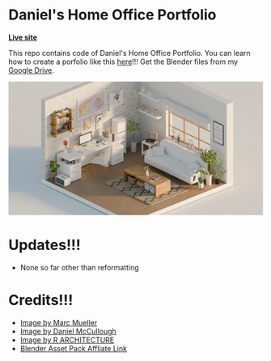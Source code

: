# Daniel's Home Office Portfolio

**[Live site](https://daniels-architects.com/)**

This repo contains code of Daniel's Home Office Portfolio. You can learn how to create a porfolio like this [here](https://youtu.be/aNJN8h_QsPA)!!! Get the Blender files from my [Google Drive](https://drive.google.com/file/d/1i8vPLDbOWoC_U8DXnRTY_-FqcOF3w0SO/view?usp=sharing).

![Page screenshot](public/media/og-image.webp?raw=true "Page screenshot")

# Updates!!!

- None so far other than reformatting

# Credits!!!

- [Image by Marc Mueller](https://www.pexels.com/photo/man-sitting-in-front-of-computer-380769/)
- [Image by Daniel McCullough](https://unsplash.com/photos/person-drafting-on-blueprint--FPFq_trr2Y)
- [Image by R ARCHITECTURE](https://unsplash.com/photos/black-wooden-table-and-chairs-wDDfbanbhl8)
- [Blender Asset Pack Affliate Link](https://blendermarket.com/products/interior-models?ref=603)
